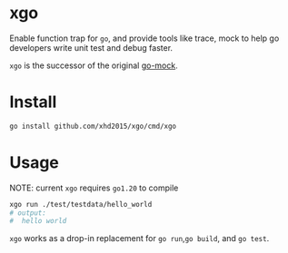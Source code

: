 # xgo
Enable function trap for `go`, and provide tools like trace, mock to help go developers write unit test and debug faster.

`xgo` is the successor of the original [go-mock](https://github.com/xhd2015/go-mock).

# Install
```sh
go install github.com/xhd2015/xgo/cmd/xgo
```

# Usage
NOTE: current `xgo` requires `go1.20` to compile
```sh
xgo run ./test/testdata/hello_world
# output:
#  hello world
```

`xgo` works as a drop-in replacement for `go run`,`go build`, and `go test`.